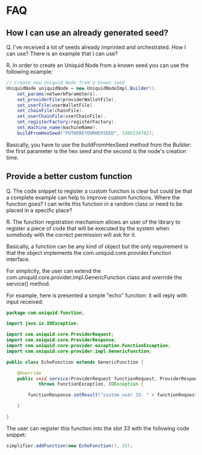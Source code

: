 # FAQ

## How I can use an already generated seed?

Q. I've received a lot of seeds already imprinted and orchestrated. How I can use? There is an example that I can use?

R. In order to create an Uniquid Node from a known seed you can use the following example:

```java
// Create new Uniquid Node from a known seed
UniquidNode uniquidNode = new UniquidNodeImpl.Builder().
	set_params(networkParameters).
	set_providerFile(providerWalletFile).
	set_userFile(userWalletFile).
	set_chainFile(chainFile).
	set_userChainFile(userChainFile).
	set_registerFactory(registerFactory).
	set_machine_name(machineName).
	buildFromHexSeed("PUTHEREYOURHEXSEED", 1495534782);
```

Basically, you have to use the buildFromHexSeed method from the Builder: the first parameter is the hex seed and the second is the node's creation time.

## Provide a better custom function

Q. The code snippet to register a custom function is clear but could be that a complete example can help to improve custom functions. Where the function goes? I can write this function in a random class or need to be placed in a specific place?

R. The function registration mechanism allows an user of the library to register a piece of code that will be executed by the system when somebody with the correct permission will ask for it.

Basically, a function can be any kind of object but the only requirement is that the object implements the com.uniquid.core.provider.Function interface.

For simplicity, the user can extend the com.uniquid.core.provider.impl.GenericFunction class and override the service() method.

For example, here is presented a simple "echo" function: it will reply with input received:

```java
package com.uniquid.function;

import java.io.IOException;

import com.uniquid.core.ProviderRequest;
import com.uniquid.core.ProviderResponse;
import com.uniquid.core.provider.exception.FunctionException;
import com.uniquid.core.provider.impl.GenericFunction;

public class EchoFunction extends GenericFunction {

	@Override
	public void service(ProviderRequest functionRequest, ProviderResponse functionResponse, byte[] payload)
			throws FunctionException, IOException {

		functionResponse.setResult("custom_user_33: " + functionRequest.getParams());

	}

}
```

The user can register this function into the slot 33 with the following code snippet:

```java
simplifier.addFunction(new EchoFunction(), 33);
```
